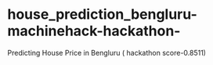 # house_prediction_bengluru-machinehack-hackathon-
Predicting House Price in Bengluru ( hackathon score-0.8511)
